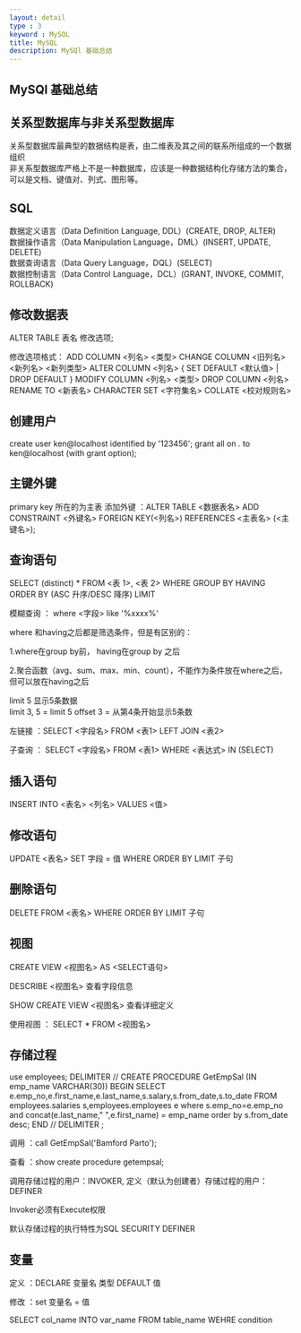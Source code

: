 ```yaml
---
layout: detail
type : 3
keyword : MySQL
title: MySQL
description: MySQl 基础总结
---
```


## MySQl 基础总结

## 关系型数据库与非关系型数据库

关系型数据库最典型的数据结构是表，由二维表及其之间的联系所组成的一个数据组织  
非关系型数据库严格上不是一种数据库，应该是一种数据结构化存储方法的集合，可以是文档、键值对、列式、图形等。

## SQL

数据定义语言（Data Definition Language, DDL）(CREATE, DROP, ALTER)   
数据操作语言（Data Manipulation Language，DML）(INSERT, UPDATE, DELETE)  
数据查询语言（Data Query Language，DQL）(SELECT)  
数据控制语言（Data Control Language，DCL）(GRANT, INVOKE, COMMIT, ROLLBACK)  

## 修改数据表

 ALTER TABLE 表名 修改选项;
   
 修改选项格式：
   ADD COLUMN <列名> <类型>
   CHANGE COLUMN <旧列名> <新列名> <新列类型>
   ALTER COLUMN <列名> { SET DEFAULT <默认值> | DROP DEFAULT }
   MODIFY COLUMN <列名> <类型>
   DROP COLUMN <列名>
   RENAME TO <新表名>
   CHARACTER SET <字符集名>
   COLLATE <校对规则名> 

## 创建用户
 
create user ken@localhost identified by '123456';
grant all on *.* to ken@localhost (with grant option);

## 主键外键

primary key 所在的为主表
添加外键 ：ALTER TABLE <数据表名> ADD CONSTRAINT <外键名> FOREIGN KEY(<列名>) REFERENCES <主表名> (<主键名>);

## 查询语句

SELECT (distinct) * FROM <表 1>, <表 2> 
WHERE
GROUP BY 
HAVING 
ORDER BY  (ASC 升序/DESC 降序)
LIMIT

模糊查询 ： where <字段> like '%xxxx%'  

where 和having之后都是筛选条件，但是有区别的：

1.where在group by前， having在group by 之后  

2.聚合函数（avg、sum、max、min、count），不能作为条件放在where之后，但可以放在having之后  

limit 5 显示5条数据  
limit 3, 5 = limit 5 offset 3 = 从第4条开始显示5条数

左链接 ：SELECT <字段名> FROM <表1> LEFT JOIN <表2>  

子查询 ： SELECT <字段名> FROM <表1> WHERE <表达式> IN (SELECT)

## 插入语句

INSERT INTO <表名> <列名> VALUES <值>

## 修改语句

UPDATE <表名> SET 字段 = 值 WHERE ORDER BY  LIMIT 子句

## 删除语句

DELETE FROM <表名> WHERE ORDER BY  LIMIT 子句

## 视图

CREATE VIEW <视图名> AS <SELECT语句>

DESCRIBE <视图名> 查看字段信息

SHOW CREATE VIEW <视图名> 查看详细定义

使用视图 ： SELECT * FROM <视图名>  

## 存储过程 

use employees;
DELIMITER //
CREATE PROCEDURE GetEmpSal (IN emp_name VARCHAR(30))
BEGIN
    SELECT e.emp_no,e.first_name,e.last_name,s.salary,s.from_date,s.to_date FROM employees.salaries s,employees.employees e where s.emp_no=e.emp_no and concat(e.last_name," ",e.first_name) = emp_name order by s.from_date desc; 
END //
DELIMITER ;

调用 ：call GetEmpSal('Bamford Parto');

查看 ：show create procedure getempsal;

调用存储过程的用户：INVOKER, 定义（默认为创建者）存储过程的用户：DEFINER  

Invoker必须有Execute权限

默认存储过程的执行特性为SQL SECURITY DEFINER

## 变量

定义 ：DECLARE 变量名 类型 DEFAULT 值

修改 ：set 变量名 = 值

SELECT col_name INTO var_name FROM table_name WEHRE condition

